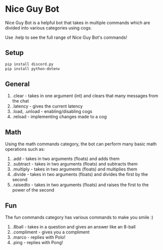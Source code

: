 # Nice Guy Bot

Nice Guy Bot is a helpful bot that takes in multiple commands which are divided into various categories using cogs. 

Use .help to see the full range of Nice Guy Bot's commands!

## Setup
```bash
pip install discord.py
pip install python-dotenv
```

## General

1) .clear - takes in one argument (int) and clears that many messages from the chat
2) .latency - gives the current latency
3) .load, .unload - enabling/disabling cogs
4) .reload - implementing changes made to a cog

## Math

Using the math commands category, the bot can perform many basic math operations such as:
1) .add - takes in two arguments (floats) and adds them
2) .subtract - takes in two arguments (floats) and subtracts them
3) .multiply - takes in two arguments (floats) and multiplies them
4) .divide - takes in two arguments (floats) and divides the first by the second
5) .raisedto - takes in two arguments (floats) and raises the first to the power of the second

## Fun
The fun commands category has various commands to make you smile :)
1) .8ball - takes in a question and gives an answer like an 8-ball
2) .compliment - gives you a compliment
3) .marco - replies with Polo!
4) .ping - replies with Pong!
